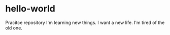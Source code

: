 # hello-world
Pracitce repository
I'm learning new things.
I want a new life.
I'm tired of the old one.
